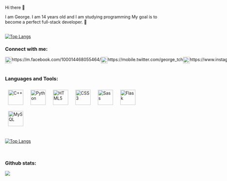 Hi there 👋
<div>I am George. I am 14 years old and I am studying programming My goal is to become a perfect full-stack developer. 🚀</div>  
<br/>

[![Top Langs](https://github-readme-stats.vercel.app/api/top-langs/?username=giorgi200706&layout=compact)](https://github.com/giorgi200706/github-readme-stats)

<h3>
  Connect with me:
</h3>
<div style="display: flex;"> 
  <img style=" width: 22px;" src="https://cdn.jsdelivr.net/npm/simple-icons@v3/icons/facebook.svg" href="https://www.facebook.com/tchanturia.gio/">
  https://m.facebook.com/100014468055464/
  <br>
  <img style=" width: 22px;" src="https://cdn.jsdelivr.net/npm/simple-icons@v3/icons/twitter.svg" href="https://twitter.com/george_tch">
  https://mobile.twitter.com/george_tch
  <br>
  <img style=" width: 22px;" src="https://cdn.jsdelivr.net/npm/simple-icons@v3/icons/instagram.svg" href= "https://www.instagram.com/giorgi.tch_/">
  https://www.instagram.com/giorgi.tch_/
</div>

<br/>

<h3>
  Languages and Tools:
</h3> 
<div>  
<img style="margin: 10px" src="https://profilinator.rishav.dev/skills-assets/cplusplus-original.svg" alt="C++" height="50" />  
<img style="margin: 10px" src="https://profilinator.rishav.dev/skills-assets/python-original.svg" alt="Python" height="50" />  
<img style="margin: 10px" src="https://profilinator.rishav.dev/skills-assets/html5-original-wordmark.svg" alt="HTML5" height="50" />  
<img style="margin: 10px" src="https://profilinator.rishav.dev/skills-assets/css3-original-wordmark.svg" alt="CSS3" height="50" />  
<img style="margin: 10px" src="https://profilinator.rishav.dev/skills-assets/sass-original.svg" alt="Sass" height="50" />  
<img style="margin: 10px" src="https://profilinator.rishav.dev/skills-assets/flask.png" alt="Flask" height="50" />  
<img style="margin: 10px" src="https://profilinator.rishav.dev/skills-assets/mysql-original-wordmark.svg" alt="MySQL" height="50" />  
</div>

<br/> 

[![Top Langs](https://github-readme-stats.vercel.app/api/top-langs/?username=giorgi200706&layout=compact)](https://github.com/giorgi200706/github-readme-stats)

<br/>

<h3>
  Github stats:
</h3> 
<div><img src="https://github-readme-stats.vercel.app/api?username=rishavanand&show_icons=true&count_private=true&hide_border=true"/></div>   
